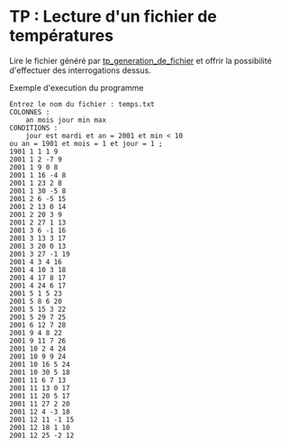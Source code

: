 TP : Lecture d'un fichier de températures
=========================================

Lire le fichier généré par [tp_generation_de_fichier](https://github.com/ybouhjira/tp_generation_de_fichiers) et offrir la
possibilité d'effectuer des interrogations dessus.

Exemple d'execution du programme
```
Entrez le nom du fichier : temps.txt
COLONNES : 
    an mois jour min max 
CONDITIONS : 
    jour est mardi et an = 2001 et min < 10
ou an = 1901 et mois = 1 et jour = 1 ;
1901 1 1 1 9 
2001 1 2 -7 9 
2001 1 9 0 8 
2001 1 16 -4 8 
2001 1 23 2 8 
2001 1 30 -5 8 
2001 2 6 -5 15 
2001 2 13 0 14 
2001 2 20 3 9 
2001 2 27 1 13 
2001 3 6 -1 16 
2001 3 13 3 17 
2001 3 20 0 13 
2001 3 27 -1 19 
2001 4 3 4 16 
2001 4 10 3 18 
2001 4 17 8 17 
2001 4 24 6 17 
2001 5 1 5 23 
2001 5 8 6 20 
2001 5 15 3 22 
2001 5 29 7 25 
2001 6 12 7 28 
2001 9 4 8 22 
2001 9 11 7 26 
2001 10 2 4 24 
2001 10 9 9 24 
2001 10 16 5 24 
2001 10 30 5 18 
2001 11 6 7 13 
2001 11 13 0 17 
2001 11 20 5 17 
2001 11 27 2 20 
2001 12 4 -3 18 
2001 12 11 -1 15 
2001 12 18 1 10 
2001 12 25 -2 12 
```
